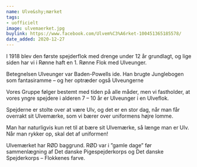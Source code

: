 ```yaml
---
name: Ulve&shy;mærket
tags:
- uofficielt
image: ulvemaerket.jpg
buylink: https://www.facebook.com/Ulvem%C3%A6rket-100451365185578/
date_added: 2020-12-27
---
```

I 1918 blev den første spejderflok med drenge under 12 år grundlagt, og lige siden har vi i Rønne haft en 1. Rønne Flok med Ulveunger.

Betegnelsen Ulveunger var Baden-Powells ide. Han brugte Junglebogen som fantasiramme – og her optræder også Ulveungerne

Vores Gruppe følger bestemt med tiden på alle måder, men vi fastholder, at vores yngre spejdere i alderen 7 – 10 år er Ulveunger i en Ulveflok.

Spejderne er stolte over at være Ulv, og det er en stor dag, når man får overrakt sit Ulvemærke, som vi bærer over uniformens højre lomme.

Man har naturligvis kun ret til at bære sit Ulvemærke, så længe man er Ulv. Når man rykker op, skal det af uniformen!

Ulvemærket har RØD baggrund. RØD var i ”gamle dage” før sammenlægning af Det danske Pigespejderkorps og Det danske Spejderkorps – Flokkenes farve. 

